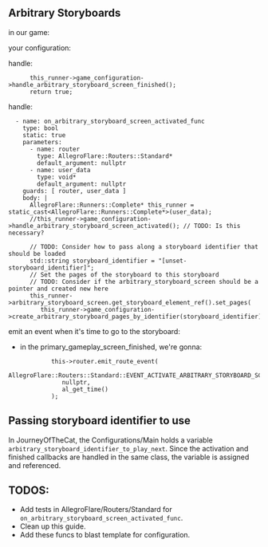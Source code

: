 ## Arbitrary Storyboards

in our game:


your configuration:


handle:

```
      this_runner->game_configuration->handle_arbitrary_storyboard_screen_finished();
      return true;
```

handle:

```
  - name: on_arbitrary_storyboard_screen_activated_func
    type: bool
    static: true
    parameters:
      - name: router
        type: AllegroFlare::Routers::Standard*
        default_argument: nullptr
      - name: user_data
        type: void*
        default_argument: nullptr
    guards: [ router, user_data ]
    body: |
      AllegroFlare::Runners::Complete* this_runner = static_cast<AllegroFlare::Runners::Complete*>(user_data);
      //this_runner->game_configuration->handle_arbitrary_storyboard_screen_activated(); // TODO: Is this necessary?

      // TODO: Consider how to pass along a storyboard identifier that should be loaded
      std::string storyboard_identifier = "[unset-storyboard_identifier]";
      // Set the pages of the storyboard to this storyboard
      // TODO: Consider if the arbitrary_storyboard_screen should be a pointer and created new here
      this_runner->arbitrary_storyboard_screen.get_storyboard_element_ref().set_pages(
         this_runner->game_configuration->create_arbitrary_storyboard_pages_by_identifier(storyboard_identifier)
```

emit an event when it's time to go to the storyboard:


 - in the primary_gameplay_screen_finished, we're gonna:


```
            this->router.emit_route_event(
               AllegroFlare::Routers::Standard::EVENT_ACTIVATE_ARBITRARY_STORYBOARD_SCREEN,
               nullptr,
               al_get_time()
            );
```

## Passing storyboard identifier to use

In JourneyOfTheCat, the Configurations/Main holds a variable `arbitrary_storyboard_identifier_to_play_next`. Since the activation and 
finished callbacks are handled in the same class, the variable is assigned and referenced.


## TODOS:

- Add tests in AllegroFlare/Routers/Standard for `on_arbitrary_storyboard_screen_activated_func`.
- Clean up this guide.
- Add these funcs to blast template for configuration.
